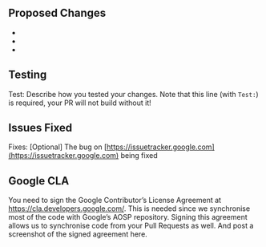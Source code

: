 ## Proposed Changes

  -
  -
  -

## Testing

Test: Describe how you tested your changes. Note that this line (with `Test:`) is required, your PR will not build without it!

## Issues Fixed

Fixes: [Optional] The bug on [https://issuetracker.google.com](https://issuetracker.google.com) being fixed

## Google CLA
You need to sign the Google Contributor’s License Agreement at https://cla.developers.google.com/.
This is needed since we synchronise most of the code with Google’s AOSP repository. Signing this agreement allows us to synchronise code from your Pull Requests as well.
And post a screenshot of the signed agreement here.
